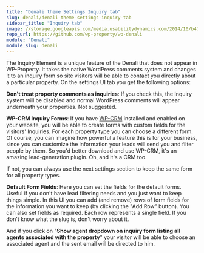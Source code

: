 ```yaml
---
title: "Denali theme Settings Inquiry tab"
slug: denali/denali-theme-settings-inquiry-tab
sidebar_title: "Inquiry tab"
image: //storage.googleapis.com/media.usabilitydynamics.com/2014/10/b47f84d8-wpproperty-theme-denali-icon-300x300.png
repo_url: https://github.com/wp-property/wp-denali
module: "Denali"
module_slug: denali
---
```


The Inquiry Element is a unique feature of the Denali that does not appear in WP-Property. It takes the native WordPress comments system and changes it to an inquiry form so site visitors will be able to contact you directly about a particular property. On the settings UI tab you get the following options:

**Don't treat property comments as inquiries**: If you check this, the Inquiry system will be disabled and normal WordPress comments will appear underneath your properties. Not suggested.

**WP-CRM Inquiry Forms**: If you have [WP-CRM](https://github.com/wp-crm/wp-crm/wiki) installed and enabled on your website, you will be able to create forms with custom fields for the visitors' Inquiries. For each property type you can choose a different form. Of course, you can imagine how powerful a feature this is for your business, since you can customize the information your leads will send you and filter people by them. So you'd better download and use WP-CRM, it's an amazing lead-generation plugin. Oh, and it's a CRM too.

If not, you can always use the next settings section to keep the same form for all property types.

**Default Form Fields**: Here you can set the fields for the default forms. Useful if you don't have lead filtering needs and you just want to keep things simple. In this UI you can add (and remove) rows of form fields for the information you want to keep (by clicking the "Add Row" button). You can also set fields as required. Each row represents a single field. If you don't know what the slug is, don't worry about it.

And if you click on "**Show agent dropdown on inquiry form listing all agents associated with the property**" your visitor will be able to choose an associated agent and the sent email will be directed to him.
